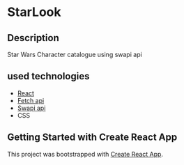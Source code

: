 # StarLook

## Description

Star Wars Character catalogue using swapi api

## used technologies
- [React](https://reactjs.org/)
- [Fetch api](https://developer.mozilla.org/en-US/docs/Web/API/Fetch_API)
- [Swapi api](https://swapi.dev/)
- CSS

## Getting Started with Create React App

This project was bootstrapped with [Create React App](https://github.com/facebook/create-react-app).
